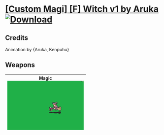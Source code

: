 # [\[Custom Magi\] \[F\] Witch v1 by Aruka](./) [![Download](https://img.shields.io/badge/Download-Click%20Here!-red)](https://minhaskamal.github.io/DownGit/#/home?url=https://github.com/Klokinator/FE-Repo/tree/main/Battle%20Animations%2FMagi%20-%20Special%2F%5BCustom%20Magi%5D%20%5BF%5D%20Witch%20v1%20by%20Aruka)
## Credits

Animation by {Aruka, Kenpuhu}

## Weapons

| <b>Magic</b><br/><img alt="Magic animation" src="./6.%20Magic/Magic.gif"/> |
| :---: |
